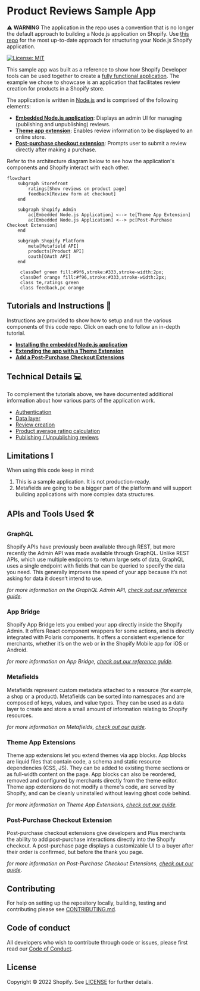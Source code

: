 # Product Reviews Sample App

:warning: **WARNING** The application in the repo uses a convention that is no longer the default approach to building a Node.js application on Shopify. Use [this repo](https://github.com/Shopify/shopify-app-node) for the most up-to-date approach for structuring your Node.js Shopify application. 

[![License: MIT](https://img.shields.io/badge/License-MIT-green.svg)](LICENSE.md)

This sample app was built as a reference to show how Shopify Developer tools can be used together to create a [fully functional application](https://shopify.dev/apps/). The example we chose to showcase is an application that facilitates review creation for products in a Shopify store.

The application is written in [Node.js](https://nodejs.org/) and is comprised of the following elements:

- **[Embedded Node.js application](https://shopify.dev/apps/getting-started/create)**: Displays an admin UI for managing (publishing and unpublishing) reviews.
- **[Theme app extension](https://shopify.dev/apps/online-store/theme-app-extensions)**: Enables review information to be displayed to an online store.
- **[Post-purchase checkout extension](https://shopify.dev/apps/checkout/post-purchase)**: Prompts user to submit a review directly after making a purchase.

Refer to the architecture diagram below to see how the application's components and Shopify interact with each other.

```mermaid
flowchart
    subgraph Storefront
        ratings[Show reviews on product page]
        feedback[Review form at checkout]
    end

    subgraph Shopify Admin
        ac[Embedded Node.js Application] <--> te[Theme App Extension]
        ac[Embedded Node.js Application] <--> pc[Post-Purchase Checkout Extension]
    end

    subgraph Shopify Platform
        meta[Metafield API]
        products[Product API]
        oauth[OAuth API]
    end

     classDef green fill:#9f6,stroke:#333,stroke-width:2px;
     classDef orange fill:#f96,stroke:#333,stroke-width:2px;
     class te,ratings green
     class feedback,pc orange
```

## Tutorials and Instructions 📖

Instructions are provided to show how to setup and run the various components of this code repo. Click on each one to follow an in-depth tutorial.

- **[Installing the embedded Node.js application](docs/getting-started.md)**
- **[Extending the app with a Theme Extension](docs/theme-app-extension.md)**
- **[Add a Post-Purchase Checkout Extensions](docs/checkout-extension-post-purchase.md)**

## Technical Details 💻

To complement the tutorials above, we have documented additional information about how various parts of the application work.

- [Authentication](docs/technical-details/authentication.md)
- [Data layer](docs/technical-details/data-layer.md)
- [Review creation](docs/technical-details/review-creation.md)
- [Product average rating calculation](docs/technical-details/product-average-rating-calc.md)
- [Publishing / Unpublishing reviews](docs/technical-details/publishing-reviews.md)

## Limitations ❕

When using this code keep in mind:

1. This is a sample application. It is not production-ready.
2. Metafields are going to be a bigger part of the platform and will support building applications with more complex data structures.

## APIs and Tools Used 🛠️

### GraphQL

Shopify APIs have previously been available through REST, but more recently the Admin API was made available through GraphQL. Unlike REST APIs, which use multiple endpoints to return large sets of data, GraphQL uses a single endpoint with fields that can be queried to specify the data you need. This generally improves the speed of your app because it’s not asking for data it doesn’t intend to use.

_for more information on the GraphQL Admin API, [check out our reference guide](https://shopify.dev/api/admin-graphql)._

### App Bridge

Shopify App Bridge lets you embed your app directly inside the Shopify Admin. It offers React component wrappers for some actions, and is directly integrated with Polaris components. It offers a consistent experience for merchants, whether it’s on the web or in the Shopify Mobile app for iOS or Android.

_for more information on App Bridge, [check out our reference guide](https://shopify.dev/apps/tools/app-bridge)._

### Metafields

Metafields represent custom metadata attached to a resource (for example, a shop or a product). Metafields can be sorted into namespaces and are composed of keys, values, and value types. They can be used as a data layer to create and store a small amount of information relating to Shopify resources.

_for more information on Metafields, [check out our guide](https://shopify.dev/apps/metafields)._

### Theme App Extensions

Theme app extensions let you extend themes via app blocks. App blocks are liquid files that contain code, a schema and static resource dependencies (CSS, JS). They can be added to existing theme sections or as full-width content on the page. App blocks can also be reordered, removed and configured by merchants directly from the theme editor. Theme app extensions do not modify a theme's code, are served by Shopify, and can be cleanly uninstalled without leaving ghost code behind.

_for more information on Theme App Extensions, [check out our guide](https://shopify.dev/apps/online-store/theme-app-extensions)._

### Post-Purchase Checkout Extension

Post-purchase checkout extensions give developers and Plus merchants the ability to add post-purchase interactions directly into the Shopify checkout. A post-purchase page displays a customizable UI to a buyer after their order is confirmed, but before the thank you page.

_for more information on Post-Purchase Checkout Extensions, [check out our guide](https://shopify.dev/apps/checkout/post-purchase)._

## Contributing

For help on setting up the repository locally, building, testing and contributing please see [CONTRIBUTING.md](CONTRIBUTING.md).

## Code of conduct

All developers who wish to contribute through code or issues, please first read our [Code of Conduct](CODE_OF_CONDUCT.md).

## License

Copyright © 2022 Shopify. See [LICENSE](LICENSE.md) for further details.
